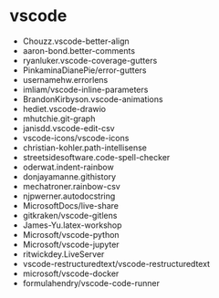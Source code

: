 # vscode

* Chouzz.vscode-better-align
* aaron-bond.better-comments
* ryanluker.vscode-coverage-gutters
* PinkaminaDianePie/error-gutters
* usernamehw.errorlens
* imliam/vscode-inline-parameters
* BrandonKirbyson.vscode-animations	
* hediet.vscode-drawio
* mhutchie.git-graph
* janisdd.vscode-edit-csv
* vscode-icons/vscode-icons
* christian-kohler.path-intellisense
* streetsidesoftware.code-spell-checker
* oderwat.indent-rainbow
* donjayamanne.githistory
* mechatroner.rainbow-csv
* njpwerner.autodocstring
* MicrosoftDocs/live-share
* gitkraken/vscode-gitlens
* James-Yu.latex-workshop	
* Microsoft/vscode-python
* Microsoft/vscode-jupyter
* ritwickdey.LiveServer
* vscode-restructuredtext/vscode-restructuredtext
* microsoft/vscode-docker
* formulahendry/vscode-code-runner
